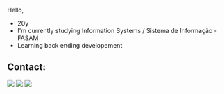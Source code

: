 Hello,
* 20y
* I'm currently studying Information Systems / Sistema de Informação - FASAM
* Learning back ending developement
  
## Contact:
<div>
 <a href="https://discordapp.com/users/272697882023428106/" target="_blank"><img src="https://img.shields.io/badge/Discord-7289DA?style=for-the-badge&logo=discord&logoColor=white" target="_blank"></a> 
  <a href = "mailto:fe.mourex21@gmail.com"><img src="https://img.shields.io/badge/gmail-%2324292e.svg?&style=for-the-badge&logo=gmail&logoColor=white" target="_blank"></a>
  <a href="https://www.linkedin.com/in/felipe-elias-a48783204/" target="_blank"><img src="https://img.shields.io/badge/linkedin-%231E77B5.svg?&style=for-the-badge&logo=linkedin&logoColor=white" target="_blank"></a>   
</div>
